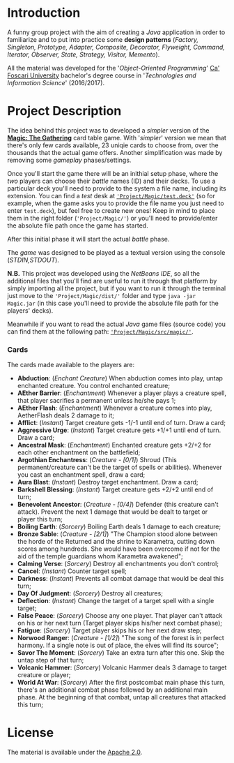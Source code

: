 # Introduction
A funny group project with the aim of creating a *Java* application in order to familiarize and to put into practice some **design patterns** (*Factory, Singleton, Prototype, Adapter, Composite, Decorator, Flyweight, Command, Iterator, Observer, State, Strategy, Visitor, Memento*).

All the material was developed for the '*Object-Oriented Programming*' [Ca' Foscari University](https://www.unive.it) bachelor's degree course in '*Technologies and Information Science*' (2016/2017).

# Project Description
The idea behind this project was to developed a *simpler* version of the [**Magic: The Gathering**](https://en.wikipedia.org/wiki/Magic:_The_Gathering) card table game. 
With '*simpler*' version we mean that there's only few cards available, 23 uniqie cards to choose from, over the thousands that the actual game offers. Another simplification was made by removing some *gameplay* phases/settings.

Once you'll start the game there will be an inithial setup phase, where the *two* players can choose their *battle* names (ID) and their decks. To use a particular deck you'll need to provide to the system a file name, including its extension. You can find a *test* desk at [`'Project/Magic/test.deck'`](Project/Magic/test.deck) (so for example, when the game asks you to provide the file name you just need to enter `test.deck`), but feel free to create new ones!
Keep in mind to place them in the right folder (`'Project/Magic/'`) or you'll need to provide/enter the absolute file path once the game has started. 

After this initial phase it will start the actual *battle* phase.

The *game* was designed to be played as a textual version using the console (*STDIN,STDOUT*).

**N.B.** This project was developed using the *NetBeans IDE*, so all the additional files that you'll find are useful to run it through that platform by simply importing all the project, but if you want to run it through the terminal just move to the `'Project/Magic/dist/'` folder and type `java -jar Magic.jar` (in this case you'll need to provide the absolute file path for the players' decks).

Meanwhile if you want to read the actual *Java* game files (source code) you can find them at the following path:  [`'Project/Magic/src/magic/'`](Project/Magic/src/magic/).

### Cards
The cards made available to the players are: 
* **Abduction**: (*Enchant Creature*) When abduction comes into play, untap enchanted creature. You control enchanted creature;
* **AEther Barrier**: (*Enchantment*) Whenever a player plays a creature spell, that player sacrifies a permanent unless he/she pays 1;
* **AEther Flash**: (*Enchantment*) Whenever a creature comes into play, AetherFlash deals 2 damage to it;
* **Afflict**: (*Instant*) Target creature gets -1/-1 until end of turn. Draw a card;
* **Aggressive Urge**: (*Instant*) Target creature gets +1/+1 until end of turn. Draw a card;
* **Ancestral Mask**: (*Enchantment*) Enchanted creature gets +2/+2 for each other enchantment on the battlefield;
* **Argothian Enchantress**: (*Creature - [0/1]*) Shroud (This permanent/creature can't be the target of spells or abilities). Whenever you cast an enchantment spell, draw a card;
* **Aura Blast**: (*Instant*) Destroy target enchantment. Draw a card;
* **Barkshell Blessing**: (*Instant*) Target creature gets +2/+2 until end of turn;
* **Benevolent Ancestor**: (*Creature - [0/4]*) Defender (this creature can't attack). Prevent the next 1 damage that would be dealt to target or player this turn;
* **Boiling Earth**: (*Sorcery*) Boiling Earth deals 1 damage to each creature;
* **Bronze Sable**: (*Creature - [2/1]*) "The Champion stood alone between the horde of the Returned and the shrine to Karametra, cutting down scores among hundreds. She would have been overcome if not for the aid of the temple guardians whom Karametra awakened";
* **Calming Verse**: (*Sorcery*) Destroy all enchantments you don't control;
* **Cancel**: (*Instant*) Counter target spell;
* **Darkness**: (*Instant*) Prevents all combat damage that would be deal this turn;
* **Day Of Judgment**: (*Sorcery*) Destroy all creatures;
* **Deflection**: (*Instant*) Change the target of a target spell with a single target;
* **False Peace**: (*Sorcery*) Choose any one player. That player can't attack on his or her next turn (Target player skips his/her next combat phase);
* **Fatigue**: (*Sorcery*) Target player skips his or her next draw step;
* **Norwood Ranger**: (*Creature - [1/2]*) "The song of the forest is in perfect harmony. If a single note is out of place, the elves will find its source";
* **Savor The Moment**: (*Sorcery*) Take an extra turn after this one. Skip the untap step of that turn;
* **Volcanic Hammer**: (*Sorcery*) Volcanic Hammer deals 3 damage to target creature or player;
* **World At War**: (*Sorcery*) After the first postcombat main phase this turn, there's an additional combat phase followed by an additional main phase. At the beginning of that combat, untap all creatures that attacked this turn;

# License
The material is available under the [Apache 2.0](https://github.com/FabioDainese/Object-Oriented_Programming/blob/master/LICENSE).
